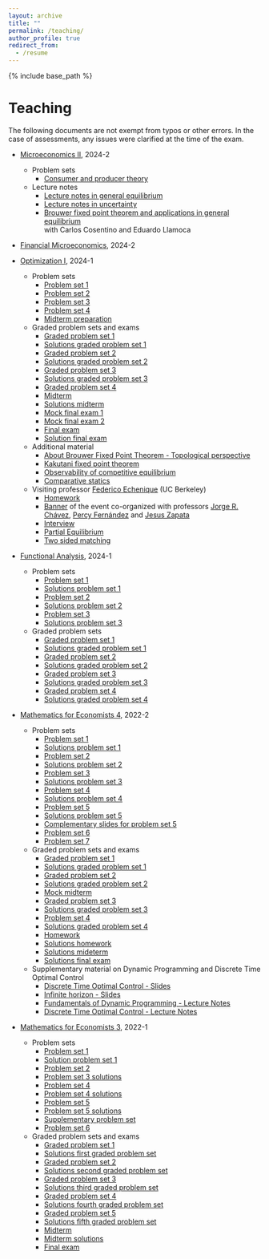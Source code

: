 ```yaml
---
layout: archive
title: ""
permalink: /teaching/
author_profile: true
redirect_from:
  - /resume
---
```


{% include base_path %}


Teaching
=======

The following documents are not exempt from typos or other errors. In the case of assessments, any issues were clarified at the time of the exam.

* [Microeconomics II](https://facultad.pucp.edu.pe/ciencias-sociales/cursos/microeconomia-2/), 2024-2
  * Problem sets
    * [Consumer and producer theory](https://drive.google.com/file/d/11LReMxRmdapSfcQloVNEvfASgSvVE1Yg/view?usp=drive_link) 
  * Lecture notes
    * [Lecture notes in general equilibrium](https://drive.google.com/file/d/1EWml_POo95nccyJEtleLCLJMu5w_hXVE/view?usp=drive_link)   
    * [Lecture notes in uncertainty](https://drive.google.com/file/d/1_0osqOWALLqVP3bfTBpaIR1WM9PoCSTW/view?usp=sharing)
    * [Brouwer fixed point theorem and applications in general equilibrium](https://MarceloGallardoB.github.io/files/brouwer_fixed_point_theorem.pdf) <br>
      with Carlos Cosentino and Eduardo Llamoca <br>

      
* [Financial Microeconomics](https://facultad.pucp.edu.pe/ciencias-sociales/cursos/microeconomia-financiera/), 2024-2

* [Optimization I](https://MarceloGallardoB.github.io/files/SyllabusIOP224.pdf), 2024-1
  * Problem sets
    * [Problem set 1](https://drive.google.com/file/d/18P5ovBJTmgzdq1eBq9uO0TcLOo9BuL6D/view?usp=drive_link)
    * [Problem set 2](https://drive.google.com/file/d/10OYPG9S1BLJb4vu5oCpMRakvEQR54Dk1/view?usp=drive_link)
    * [Problem set 3](https://drive.google.com/file/d/1Xe7xy6LZ7EJsF_V4Ws2i4tVhSxfxYXjQ/view?usp=drive_link)
    * [Problem set 4](https://drive.google.com/file/d/1QTBfMv7Vhy83xepc8ukgYjITb1nmDc8P/view?usp=drive_link)
    * [Midterm preparation](https://drive.google.com/file/d/1puVZy3ps7dWIWpKAI4fER1yGppknoYVv/view?usp=drive_link)
  * Graded problem sets and exams
    * [Graded problem set 1](https://drive.google.com/file/d/1O2HdGYSiVLZJ-nlPn80aEWf93OW5SRfH/view?usp=drive_link)
    * [Solutions graded problem set 1](https://drive.google.com/file/d/1Txl88K13qRswzS3AQP73bZNuKHam4wT5/view?usp=drive_link)
    * [Graded problem set 2](https://drive.google.com/file/d/1DtAjB3CQsM6ee1-csZLh7GjA1Y42CCAG/view?usp=drive_link)
    * [Solutions graded problem set 2](https://drive.google.com/file/d/1bJJYf6K8Iq5O6seG6a-XNnK90lTSCvPf/view?usp=drive_link)
    * [Graded problem set 3](https://drive.google.com/file/d/1kIfVTzzclatBm6MVpbriPp3oD-hR_9l4/view?usp=drive_link)
    * [Solutions graded problem set 3](https://drive.google.com/file/d/1Uh5dlRALRIKab2h8LNPaW7rIFiejfQrM/view?usp=drive_link)
    * [Graded problem set 4](https://drive.google.com/file/d/1MOZLeNl7kU1FpAPWbQUHBkPsYgSASFfG/view?usp=drive_link)
    * [Midterm](https://drive.google.com/file/d/12B95ogcrORhZgoF7Vn6eHfzZokMZJHOY/view?usp=drive_link)
    * [Solutions midterm](https://drive.google.com/file/d/1RV8MfTEcRn7-fLgXvPKyfeRMOVmg7KCI/view?usp=sharing)
    * [Mock final exam 1](https://drive.google.com/file/d/1jrD6ecnj-NqUJYmLYkUvgRALuZ1PIfNU/view?usp=drive_link)
    * [Mock final exam 2](https://drive.google.com/file/d/1BcIMQopqKXgLARkZopQE7oXpFbGSOw6L/view?usp=drive_link)
    * [Final exam](https://drive.google.com/file/d/1zBFmJQlMwiHYnIH-LRY8n-PERQ7zVYvp/view?usp=drive_link)
    * [Solution final exam](https://drive.google.com/file/d/1LuobOuv8l2Z4QAZAhF9lNj2WPy9Vglbv/view?usp=sharing)
  * Additional material
    * [About Brouwer Fixed Point Theorem - Topological perspective](https://MarceloGallardoB.github.io/files/brouwer_fixed_point_theorem.pdf)
    * [Kakutani fixed point theorem](https://drive.google.com/file/d/19FcFFm3e4nUrKWr7L-DeRg_rCyJmYEBY/view?usp=drive_link)
    * [Observability of competitive equilibrium](https://drive.google.com/file/d/1vQclUt2RjPT0Rv8xneTGwaHmlQU5nLjL/view?usp=drive_link)
    * [Comparative statics](https://drive.google.com/file/d/1ulAJ1RWO8Ki41RA-8489-cTVdq8kA2tE/view?usp=sharing)
  * Visiting professor [Federico Echenique](https://eml.berkeley.edu/~fechenique/index.html) (UC Berkeley)
    * [Homework](https://drive.google.com/file/d/1WT_JMAw12yf7rFHIu6oH_nrIEgHIq31t/view?usp=drive_link)
    * [Banner](https://MarceloGallardoB.github.io/files/echenique_iop224.pdf) of the event co-organized with professors [Jorge R. Chávez](https://www.pucp.edu.pe/profesor/jorge-chavez-fuentes), [Percy Fernández](https://www.pucp.edu.pe/profesor/percy-fernandez-sanchez) and [Jesus Zapata](https://www.pucp.edu.pe/profesor/jesus-zapata-samanez)
    * [Interview](https://youtu.be/8JzEkZKUjvU?si=HzGFkXD-R2JTbKN3)
    * [Partial Equilibrium](https://drive.google.com/file/d/1F8UaDEsdjOaNKGny9s5DszeY9ctaBVTN/view?usp=drive_link)
    * [Two sided matching](https://drive.google.com/file/d/1ELkTVqpB0VC7J-iMpEwfo48o81CYSDQV/view?usp=drive_link)

* [Functional Analysis](https://MarceloGallardoB.github.io/files/1MAT33-2024-1-SILABO.PDF), 2024-1
  * Problem sets
    *  [Problem set 1](https://drive.google.com/file/d/1qFp39QH2StwBK7QMRkQtZ0sLkOc7kXbW/view?usp=drive_link)
    *  [Solutions problem set 1](https://drive.google.com/file/d/1HQm94WPxq-JShCkFEvyppV26rrU28joe/view?usp=drive_link)
    *  [Problem set 2](https://drive.google.com/file/d/1ZetVDVfTzmcwrDnC7WuOvwLMyJ1p_Y9V/view?usp=drive_link)
    *  [Solutions problem set 2](https://drive.google.com/file/d/1n9iaDD5SyxZfO7vPPDhzvthL0EAzhNCw/view?usp=drive_link)
    *  [Problem set 3](https://drive.google.com/file/d/1FC3i50tHqu8-5OZmtlnEyenR_l6WLYVz/view?usp=drive_link)
    *  [Solutions problem set 3](https://drive.google.com/file/d/1HawqTM7IgJNVmqWag_ekQY0kyaUTx4q-/view?usp=drive_link)
  * Graded problem sets
    * [Graded problem set 1](https://drive.google.com/file/d/1PyuQgHg29wfj0PhJG3CO_KXX61re6Kte/view?usp=drive_link)
    * [Solutions graded problem set 1](https://drive.google.com/file/d/1SIkuLkN8mLWCvDylBfqG9HrpBFLGkaZ1/view?usp=drive_link)
    * [Graded problem set 2](https://drive.google.com/file/d/1IaCPqZospguZ--IaeI0YWQc3iv1g_33J/view?usp=drive_link)
    * [Solutions graded problem set 2](https://drive.google.com/file/d/1r3FUKWLHgBDfKvaFCPJf2XhyUECHFBfd/view?usp=drive_link)
    * [Graded problem set 3](https://drive.google.com/file/d/1gPr38Jzx6aU9aRwDGH3s8-nvzL6u5d5x/view?usp=drive_link)
    * [Solutions graded problem set 3](https://drive.google.com/file/d/1O-d1l4ey8gz1txgtKSxRqyLFzUzj1U3K/view?usp=drive_link)
    * [Graded problem set 4](https://drive.google.com/file/d/1bfhlnU5uH1fc9z0Hpik9m5kfJD0Obo7X/view?usp=sharing)
    * [Solutions graded problem set 4](https://drive.google.com/file/d/1IepZpVBs_qAiUNlAF-vd-zNmxuxu1xdQ/view?usp=drive_link)
* [Mathematics for Economists 4](https://facultad.pucp.edu.pe/ciencias-sociales/cursos/matematicas-para-economistas/), 2022-2
  * Problem sets
    * [Problem set 1](https://drive.google.com/file/d/1Br0e7V240dFdjeFb1fwnsoKY9YOHJbNY/view?usp=drive_link)
    * [Solutions problem set 1](https://drive.google.com/file/d/1tCMcgEK6I1Tm2gZ8OiZoJlQnl0uuu-Jb/view?usp=drive_link)
    * [Problem set 2](https://drive.google.com/file/d/1e-oZBKostXlo0Yek2KS5cD6XOR1zudjj/view?usp=drive_link)
    * [Solutions problem set 2](https://drive.google.com/file/d/1HwoXO4p_3y6c2ln9dwzlFxcl7sZr5tR_/view?usp=drive_link)
    * [Problem set 3](https://drive.google.com/file/d/1152IXj6OskzvKZgq28dKoBZ7GJf-f-TO/view?usp=drive_link)
    * [Solutions problem set 3](https://drive.google.com/file/d/1gzfsCttRN7D-VGibJNHkWCc9pkBBBuF4/view?usp=drive_link)
    * [Problem set 4](https://drive.google.com/file/d/1Fs1EgN3zCUjzK-wW8emtRFIRLWh5GCUF/view?usp=drive_link)
    * [Solutions problem set 4](https://drive.google.com/file/d/171GQxlXz9XmKSSul6mv09U9Bsmpp6_I1/view?usp=drive_link)
    * [Problem set 5](https://drive.google.com/file/d/1WuG6suoBkSPeXsZxT5PM0xtVr6zeqZ88/view?usp=drive_link)
    * [Solutions problem set 5](https://drive.google.com/file/d/1b3Dvz-7kVMtgJMT5H-oWjZuRMcJoMscE/view?usp=drive_link)
    * [Complementary slides for problem set 5](https://drive.google.com/file/d/1MJtQqaVEx09PMXPgFr_IIl2lNFLwxhzE/view?usp=drive_link)
    * [Problem set 6](https://drive.google.com/file/d/1Rur0jO8Ci55k8wG1N3zzq8y8LD2Vi3F8/view?usp=drive_link)
    * [Problem set 7](https://drive.google.com/file/d/1seBcheq4cAYzxZBwSFa4EIu0O7eot5R_/view?usp=drive_link)
  * Graded problem sets and exams
    * [Graded problem set 1](https://drive.google.com/file/d/1Q-Y78baZjurUrOD0OcmughOyr4J2PiNE/view?usp=drive_link)
    * [Solutions graded problem set 1](https://drive.google.com/file/d/1HaWyYUHpGkR9H8nrDNzVPcx1BQDNr0nL/view?usp=drive_link)
    * [Graded problem set 2](https://drive.google.com/file/d/1czuvjEYDy3Z-Mp4FYN_R_gOKECsxIA8S/view?usp=drive_link)
    * [Solutions graded problem set 2](https://drive.google.com/file/d/1lnO4qY8x8xoMLXJOVGDDeyEUTGe8op4i/view?usp=drive_link)
    * [Mock midterm](https://drive.google.com/file/d/1yzJdE2HQybKNyuLGkgtHIzK32GFBMpWG/view?usp=sharing)
    * [Graded problem set 3](https://drive.google.com/file/d/1W4q_7RshpH0x61QdPj_3NNxnkp3aG7u9/view?usp=drive_link)
    * [Solutions graded problem set 3](https://drive.google.com/file/d/1kvbe7ZqFuLIfM_J932VKAxDJawR_AVdo/view?usp=drive_link)
    * [Problem set 4](https://drive.google.com/file/d/1fDGvIxpGL_KKiNMNW8HWw95ODhMCHCRB/view?usp=drive_link)
    * [Solutions graded problem set 4](https://drive.google.com/file/d/1LSilB3M5kdmedhEfsRGtx3Rt1F9_XfXo/view?usp=drive_link)
    * [Homework](https://drive.google.com/file/d/1rhFVvYJI5bcPwvvXgn5Yyjp4XjBcm2ZS/view?usp=drive_link)
    * [Solutions homework](https://drive.google.com/file/d/1xGBJWioO7S0GdIau9HI4E5tqdkdzc_XK/view?usp=drive_link)
    * [Solutions mideterm](https://drive.google.com/file/d/1bqeUG5EFT8T8gNoLYwBNE9c3Pqi8yx1J/view?usp=drive_link)
    * [Solutions final exam](https://drive.google.com/file/d/1SAgxtMtILDzOvqnPiDNjD0YTGmQzDSxU/view?usp=drive_link)
  * Supplementary material on Dynamic Programming and Discrete Time Optimal Control
    * [Discrete Time Optimal Control - Slides](https://drive.google.com/file/d/1gvu_acKkxKSj2NshpvMIbzxbJMlc8YFM/view?usp=drive_link)
    * [Infinite horizon - Slides](https://drive.google.com/file/d/1eWWszCh086wLjFLGTVGXlAHNGKvd6thM/view?usp=drive_link)
    * [Fundamentals of Dynamic Programming - Lecture Notes](https://drive.google.com/file/d/1wMEsDJjIKDGOk75LnUL8ZK23lt61EA-Z/view?usp=drive_link)
    * [Discrete Time Optimal Control - Lecture Notes](https://drive.google.com/file/d/17XYW4zwBoIhWzWEA6Mxd38Hvo_bNwV52/view?usp=drive_link)


* [Mathematics for Economists 3](https://facultad.pucp.edu.pe/generales-letras/curso/matematica-para-economistas-3/), 2022-1
  * Problem sets
    * [Problem set 1](https://drive.google.com/file/d/1np4ozkngzE4IfaUl4_grGIyxxfx4Nfns/view?usp=drive_link)
    * [Solution problem set 1](https://drive.google.com/file/d/1q6mbNYT-7AZ5KS1jWMtoybE0ov5YsRPX/view?usp=sharing)
    * [Problem set 2](https://drive.google.com/file/d/1weVKSpERKtseXITHIWmVIWARtLv2edhE/view?usp=drive_link)
    * [Problem set 3 solutions](https://drive.google.com/file/d/1pgVI9S0Ka-L-YVUiTMPx00xV9uawTaBS/view?usp=drive_link)
    * [Problem set 4](https://drive.google.com/file/d/1mbshp9Gi6nIFeZRrpZ-k0otEOSzgkoKy/view?usp=drive_link)
    * [Problem set 4 solutions](https://drive.google.com/file/d/16KjsAULgkpPX05JmpkgW1Ci-4948x-z8/view?usp=drive_link)
    * [Problem set 5](https://drive.google.com/file/d/17ZjShhMz0OWvAxRwDIEkAuQQG18V8AlD/view?usp=drive_link)
    * [Problem set 5 solutions](https://drive.google.com/file/d/10wWMvjjBTgZoDHkrTlBpNeNl1zCqD3K-/view?usp=drive_link)
    * [Supplementary problem set](https://drive.google.com/file/d/13GkWDvMaBahDxMdCqzjybL7H3AbnWYnl/view?usp=drive_link)
    * [Problem set 6](https://drive.google.com/file/d/1QFyc2HNK6o-ur6VoBuXBqVyBt114orJ2/view?usp=drive_link)
  * Graded problem sets and exams
    * [Graded problem set 1](https://drive.google.com/file/d/1Yc3kBPahwM6UEAjSm7dOBs8D1PIsdIMm/view?usp=drive_link)
    * [Solutions first graded problem set](https://drive.google.com/file/d/1pXrX-gjfdWC47O_7IcB8ld5obNaXdGnN/view?usp=drive_link)
    * [Graded problem set 2](https://drive.google.com/file/d/1rTaFSwi32j-BHVpz7Vx8X-7yBEiddmre/view?usp=drive_link)
    * [Solutions second graded problem set](https://drive.google.com/file/d/1QFh7Wz1dNxeSntyOqJj72_vzdcSgCJOr/view?usp=drive_link)
    * [Graded problem set 3](https://drive.google.com/file/d/1tuYgYHZ9wvX6mC19k7K7ljI2m_p8qIFu/view?usp=drive_link)
    * [Solutions third graded problem set](https://drive.google.com/file/d/14vqmmbJPcYIICsp9HXo1KCxvb2w_8Xcf/view?usp=drive_link)
    * [Graded problem set 4](https://drive.google.com/file/d/1DbgZQYEyN02022JCUqWKanwwZ5zM22pK/view?usp=drive_link)
    * [Solutions fourth graded problem set](https://drive.google.com/file/d/1GdNayxTHau0dJB_-uhnULfe-7Zpud4hc/view?usp=drive_link)
    * [Graded problem set 5](https://drive.google.com/file/d/1e_bj5bveqLt5wS-7JBlTjqPIrZz3gw4-/view?usp=drive_link)
    * [Solutions fifth graded problem set](https://drive.google.com/file/d/1RzEuJsp1Dh2AOjQXyukfglazKa-0gV6F/view?usp=drive_link)
    * [Midterm](https://drive.google.com/file/d/1U93ff4VUpaxRp5TbWITbZjksOMW891ed/view?usp=drive_link)
    * [Midterm solutions](https://drive.google.com/file/d/1qmCdAD4Ki1vpaugWFA09tOM8GoXnf4CV/view?usp=drive_link)
    * [Final exam](https://drive.google.com/file/d/1M6vJdCdgGIwn1JphJqM-IlBqhk6YxPtP/view?usp=drive_link)



